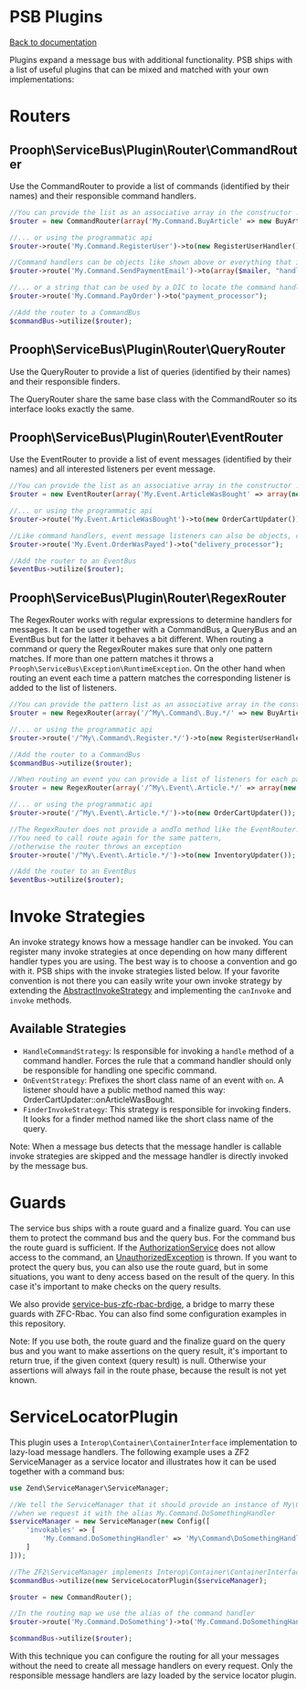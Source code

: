 PSB Plugins
===========

[Back to documentation](../README.md#documentation)

Plugins expand a message bus with additional functionality.
PSB ships with a list of useful plugins that can be mixed and matched with your own implementations:

# Routers

## Prooph\ServiceBus\Plugin\Router\CommandRouter

Use the CommandRouter to provide a list of commands (identified by their names) and their responsible command handlers.

```php
//You can provide the list as an associative array in the constructor ...
$router = new CommandRouter(array('My.Command.BuyArticle' => new BuyArticleHandler()));

//... or using the programmatic api
$router->route('My.Command.RegisterUser')->to(new RegisterUserHandler());

//Command handlers can be objects like shown above or everything that is callable (callbacks, callable arrays, etc.) ...
$router->route('My.Command.SendPaymentEmail')->to(array($mailer, "handleSendPaymentEmail"));

//... or a string that can be used by a DIC to locate the command handler instance
$router->route('My.Command.PayOrder')->to("payment_processor");

//Add the router to a CommandBus
$commandBus->utilize($router);
```

## Prooph\ServiceBus\Plugin\Router\QueryRouter

Use the QueryRouter to provide a list of queries (identified by their names) and their responsible finders.

The QueryRouter share the same base class with the CommandRouter so its interface looks exactly the same.


## Prooph\ServiceBus\Plugin\Router\EventRouter

Use the EventRouter to provide a list of event messages (identified by their names) and all interested listeners per event message.

```php
//You can provide the list as an associative array in the constructor ...
$router = new EventRouter(array('My.Event.ArticleWasBought' => array(new OrderCartUpdater(), new InventoryUpdater())));

//... or using the programmatic api
$router->route('My.Event.ArticleWasBought')->to(new OrderCartUpdater())->andTo(new InventoryUpdater());

//Like command handlers, event message listeners can also be objects, callables or strings
$router->route('My.Event.OrderWasPayed')->to("delivery_processor");

//Add the router to an EventBus
$eventBus->utilize($router);
```

## Prooph\ServiceBus\Plugin\Router\RegexRouter

The RegexRouter works with regular expressions to determine handlers for messages. It can be used together with a CommandBus, a QueryBus and
an EventBus but for the latter it behaves a bit different. When routing a command or query the RegexRouter makes sure that only one pattern matches.
If more than one pattern matches it throws a `Prooph\ServiceBus\Exception\RuntimeException`. On the other hand when routing
an event each time a pattern matches the corresponding listener is added to the list of listeners.

```php
//You can provide the pattern list as an associative array in the constructor ...
$router = new RegexRouter(array('/^My\.Command\.Buy.*/' => new BuyArticleHandler()));

//... or using the programmatic api
$router->route('/^My\.Command\.Register.*/')->to(new RegisterUserHandler());

//Add the router to a CommandBus
$commandBus->utilize($router);

//When routing an event you can provide a list of listeners for each pattern ...
$router = new RegexRouter(array('/^My\.Event\.Article.*/' => array(new OrderCartUpdater(), new InventoryUpdater())));

//... or using the programmatic api
$router->route('/^My\.Event\.Article.*/')->to(new OrderCartUpdater());

//The RegexRouter does not provide a andTo method like the EventRouter.
//You need to call route again for the same pattern,
//otherwise the router throws an exception
$router->route('/^My\.Event\.Article.*/')->to(new InventoryUpdater());

//Add the router to an EventBus
$eventBus->utilize($router);
```

# Invoke Strategies

An invoke strategy knows how a message handler can be invoked. You can register many invoke strategies at once depending on
how many different handler types you are using. The best way is to choose a convention and go with it. PSB ships with the invoke strategies
listed below. If your favorite convention is not there you can easily write your own invoke strategy
by extending the [AbstractInvokeStrategy](../src/Prooph/ServiceBus/Plugin/InvokeStrategy/AbstractInvokeStrategy.php) and implementing the
`canInvoke` and `invoke` methods.

## Available Strategies

- `HandleCommandStrategy`: Is responsible for invoking a `handle` method of a command handler. Forces the rule that a command handler should only be responsible for handling one specific command.
- `OnEventStrategy`: Prefixes the short class name of an event with `on`. A listener should
have a public method named this way: OrderCartUpdater::onArticleWasBought.
- `FinderInvokeStrategy`: This strategy is responsible for invoking finders. It looks for a finder method named like the short class name of the query.

Note: When a message bus detects that the message handler is callable invoke strategies are skipped and the message handler is directly invoked by the message bus.

# Guards

The service bus ships with a route guard and a finalize guard. You can use them to protect the command bus and the query bus.
For the command bus the route guard is sufficient. If the [AuthorizationService](../src/Prooph/ServiceBus/Plugin/Guard/AuthorizationService.php)
does not allow access to the command, an [UnauthorizedException](../src/Prooph/ServiceBus/Plugin/Guard/UnautorizedException.php) is thrown.
If you want to protect the query bus, you can also use the route guard, but in some situations, you want to deny access based on the result
of the query. In this case it's important to make checks on the query results.

We also provide [service-bus-zfc-rbac-brdige](https://github.com/prooph/service-bus-zfc-rbac-bridge), a bridge to marry these guards with ZFC-Rbac.
You can also find some configuration examples in this repository. 

Note: If you use both, the route guard and the finalize guard on the query bus and you want to make assertions on the query result, it's important to return true, if the given context (query result) is null. Otherwise your assertions will always fail in the route phase, because the result is not yet known.

# ServiceLocatorPlugin

This plugin uses a `Interop\Container\ContainerInterface` implementation to lazy-load message handlers.
The following example uses a ZF2 ServiceManager as a service locator and illustrates how it can be used together with a command bus:

```php
use Zend\ServiceManager\ServiceManager;

//We tell the ServiceManager that it should provide an instance of My\Command\DoSomethingHandler
//when we request it with the alias My.Command.DoSomethingHandler
$serviceManager = new ServiceManager(new Config([
    'invokables' => [
        'My.Command.DoSomethingHandler' => 'My\Command\DoSomethingHandler'
    ]
]));

//The ZF2\ServiceManager implements Interop\Container\ContainerInterface since v2.6
$commandBus->utilize(new ServiceLocatorPlugin($serviceManager);

$router = new CommandRouter();

//In the routing map we use the alias of the command handler
$router->route('My.Command.DoSomething')->to('My.Command.DoSomethingHandler');

$commandBus->utilize($router);
```

With this technique you can configure the routing for all your messages without the need to create all message handlers
on every request. Only the responsible message handlers are lazy loaded by the service locator plugin.
